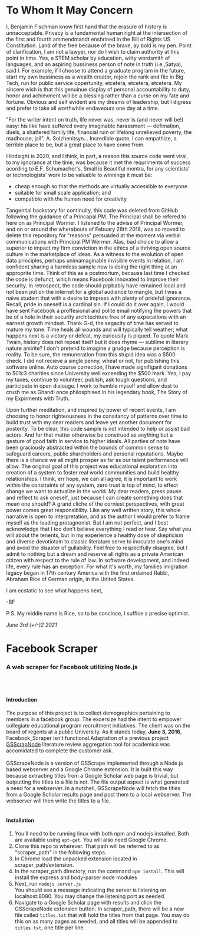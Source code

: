 # To Whom It May Concern

I, Benjamin Fischman know first hand that the erasure of history is unnacceptable. Privacy is a fundamental human right at the intersection of the first and fourth ammendmandt enshrined in the Bill of Rights US Constitution. Land of the free because of the brave, ay bold is my pen. Point of clarification, I am not a lawyer, nor do I wish to claim authority at this point in time. Yes, a STEM scholar by education, witty wordsmith of languages, and an aspiring bussiness person of note in truth (i.e.,Satya), said I. For example, if I choose to attend a graduate program in the future, start my own bussiness as a wealth creator, rejoin the rank and file in Big Tech, run for public service oppertunity, etcetera, etcetera, etcetera. My sincere wish is that this genuinue display of personal accountability to duty, honor and achievment will be a blessing rather than a curse on my fate and fortune. Obvious and self evident are my dreams of leadership, but I digress and prefer to take all worthwhile endaveours one day at a time. 

"For the writer intent on truth, life never was, never is (and never will be!) easy: his like have suffered every imaginable harassment — defimation, duels, a shattered family life, financial ruin or lifelong unrelieved poverty, the madhouse, jail", A. Solzhenitsyn... Incredible quote, I can empathize, a terrible place to be, but a great place to have come from.

Hindsight is 2020, and I think, in part, a reason this source code went viral, to my ignorance at the time, was because it met the requriments of success acording to E.F. Schumacher's, Small is Beautiful montra, for any scientists' or technologists' work to be valuable to winnings it must be: 

- cheap enough so that the methods are virtually accessible to everyone
- suitable for small scale application; and
- compatible with the human need for creativity

Tangential backstory for continuity, this code was deleted from GitHub following the guidance of a Princapal PM. The Principal shall be refered to here on as Principal Wormer. I listened to the advise of Principal Wormer, and on or around the wherabouts of Febuary 28th 2018, was so moved to delete this repository for "reasons" persuaded at the moment via verbal communications with Principal PM Wermer. Alas, bad choice to allow a superior to impact my firm conviction in the ethics of a thriving open source culture in the marketplace of ideas. As a witness to the evolution of open data principles, perhaps unimamaginable invisible events in relation, I am confident sharing a harmless sample now is doing the right thing at an approprite time. Think of this as a postmortum, because last time I checked the code is defunct, which means Facebook innovated to improve their security. In retrospect, the code should prpbably have remained local and not been put on the internet for a global audience to mangle, but I was a naive student that with a desire to impress with plenty of prideful ignorance. Recall, pride in oneself is a cardinal sin. If I could do it over again, I would have sent Facebook a proffesional and polite email notifying the powers that be of a hole in their security architechture free of any expecations with an earnest growth mindset. Thank G-d, the segacity of time has served to mature my tone. Time heals all wounds and will typically tell weather; what happens next is a victory or defeat, my curiousity is piqued. To quote Mark Twain, history does not repeat itself but it does rhyme — sublime in literary nature amirite? I don't pretend to imagine a grudge because perception is reality. To be sure, the remuneration from this stupid idea was a $500 check. I did not recieve a single penny, wheat or not, for publishing this software online. Auto course correction, I have made signifigant donations to 501c3 charities since University well exceeding the $500 mark. Yes, I pay my taxes, continue to volunteer, publish, ask tough questions, and participate in open dialouge. I work to humble myself and allow dust to crush me as Ghandi once philosphised in his legendary book, The Story of my Expirments with Truth.

Upon further meditation, and inspired by power of recent events, I am choosing to honor righteousness in the consitancy of patterns over time to build trust with my dear readers and leave yet another document for posterity. To be clear, this code sample is not intended to help or assist bad actors. And for that matter otherwise be construed as anything but a gesture of good faith in service to higher ideals. All parties of note have been graciously abstracted within the bounds of common sense to safeguard careers, public shareholders and personal reputations. Maybe there is a chance we all might prosper as far as our talent performance will allow. The original goal of this project was educational exploration into creation of a system to foster real world communities and build healthy relationships. I think, err hope, we can all agree, it is important to work within the constraints of any system, zero trust is top of mind, to effect change we want to actualize in the world. My dear readers, press pause and reflect to ask oneself, just because I can create something does that mean one should? A grand cliche of the corniest perspectives, with great power comes great responsibility. Like any well written story, this whole narrative is open to interpretation, and as the author I would prefer to frame myself as the leading protagnonist. But I am not perfect, and I best acknowledge that I too don't believe everything I read or hear. Say what you will about the tenents, but in my experience a healthy dose of skepticism and diverse devotiotain to classic literature serve to inoculate one's mind and avoid the disaster of gullability. Feel free to respectfully disagree, but I admit to nothing but a dream and reserve all rights as a private American citizen with respect to the rule of law. In software development, and indeed life, every rule has an exception. For what it's worth, my families imigration legacy began in 17th century America with the first ordained Rabbi, Abraham Rice of German origin, in the United States. 

I am ecstatic to see what happens next,

-BF

P.S. My middle name is Rice, so to be concince, I suffice a precise optimist.


*June 3rd (+/-)2 2021*

# Facebook Scraper
### A web scraper for Facebook utilizing Node.js

<br><br>
#### Introduction
The purpose of this project is to collect demographics pertaining to members in a facebook group. The excersize had the intent to empower collegiate educational program recruitment initiatives. The client was on the board of regents at a public University.
As it stands today, **June 3, 2016**,
Facebook_Scraper isn't functional.Adaptation of a previous project
[GSScrapNode](https://github.com/BenjiFischman/GSScrapeNode) literature review aggregation tool for academics 
was accomidated to complete the customer ask.
<br><br>
GSScrapeNode is a version of GSScrape implemented through a Node.js
based webserver and a Google Chrome extension. It is built this way
because extracting titles from a Google Scholar web page is trivial,
but outputting the titles to a file is not. The file output aspect is
what generated a need for a webserver. In a nutshell, GSScrapeNode will
fetch the titles from a Google Scholar results page and post them to
a local webserver. The webserver will then write the titles to a file.
<br><br>
#### Installation
<ol>
	<li>You'll need to be running linux with both npm and nodejs
	installed. Both are available using <code>apt-get</code>.
	You will also need Google Chrome.</li>
	<li>Clone this repo to wherever. That path will be referred to as
	"scraper_path" in the following steps.</li>
	<li>In Chrome load the unpacked extension located in
	scraper_path/extension.</li>
	<li>In the scraper_path directory, run the command
	<code>npm install</code>. This will install the express and
	body-parser node modules</li>
	<li>Next, run <code>nodejs server.js</code><br>You should see a
	message indicating the server is listening on localhost:8080. You
	may change the listening port as needed.</li>
	<li>Navigate to a Google Scholar page with results and click the
	GSScrapeNode extension button. In scraper_path, there will be a new
	file called <code>titles.txt</code> that will hold the titles from
	that page. You may do this on as many pages as needed, and all
	titles will be appended to <code>titles.txt</code>, one title per
	line.</li>
</ol>
